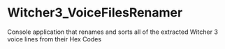 # Witcher3_VoiceFilesRenamer
Console application that renames and sorts all of the extracted Witcher 3 voice lines from their Hex Codes
